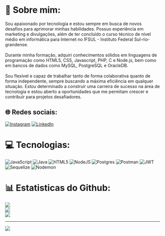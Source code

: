 # 💫 Sobre mim:
Sou apaixonado por tecnologia e estou sempre em busca de novos desafios para aprimorar minhas habilidades. Possuo experiência em marketing e divulgações, além de ter concluído o curso técnico de nível médio em informática para Internet no IFSUL - Instituto Federal Sul-rio-grandense.<br><br>Durante minha formação, adquiri conhecimentos sólidos em linguagens de programação como HTML5, CSS, Javascript, PHP, C e Node.js, bem como em bancos de dados como MySQL, PostgreSQL e OracleDB.<br><br>Sou flexível e capaz de trabalhar tanto de forma colaborativa quanto de forma independente, sempre buscando a máxima eficiência em qualquer situação. Estou determinado a construir uma carreira de sucesso na área de tecnologia e estou aberto a oportunidades que me permitam crescer e contribuir para projetos desafiadores.


## 🌐 Redes sociais:
[![Instagram](https://img.shields.io/badge/Instagram-%23E4405F.svg?logo=Instagram&logoColor=white)](https://instagram.com/xnatx___) [![LinkedIn](https://img.shields.io/badge/LinkedIn-%230077B5.svg?logo=linkedin&logoColor=white)](https://linkedin.com/in/natancruzmendes) 

# 💻 Tecnologias:
![JavaScript](https://img.shields.io/badge/javascript-%23323330.svg?style=flat&logo=javascript&logoColor=%23F7DF1E) ![Java](https://img.shields.io/badge/java-%23ED8B00.svg?style=flat&logo=openjdk&logoColor=white) ![HTML5](https://img.shields.io/badge/html5-%23E34F26.svg?style=flat&logo=html5&logoColor=white) ![NodeJS](https://img.shields.io/badge/node.js-6DA55F?style=flat&logo=node.js&logoColor=white) ![Postgres](https://img.shields.io/badge/postgres-%23316192.svg?style=flat&logo=postgresql&logoColor=white) ![Postman](https://img.shields.io/badge/Postman-FF6C37?style=flat&logo=postman&logoColor=white) ![JWT](https://img.shields.io/badge/JWT-black?style=flat&logo=JSON%20web%20tokens) ![Sequelize](https://img.shields.io/badge/Sequelize-52B0E7?style=flat&logo=Sequelize&logoColor=white) ![Nodemon](https://img.shields.io/badge/NODEMON-%23323330.svg?style=flat&logo=nodemon&logoColor=%BBDEAD)
# 📊 Estatisticas do Github:
![](https://github-readme-stats.vercel.app/api?username=@NatanMendes0&theme=dark&hide_border=false&include_all_commits=true&count_private=true)<br/>
![](https://github-readme-streak-stats.herokuapp.com/?user=@NatanMendes0&theme=dark&hide_border=false)<br/>
![](https://github-readme-stats.vercel.app/api/top-langs/?username=@NatanMendes0&theme=dark&hide_border=false&include_all_commits=true&count_private=true&layout=compact)

---
[![](https://visitcount.itsvg.in/api?id=@NatanMendes0&icon=3&color=12)](https://visitcount.itsvg.in)

<!-- Proudly created with GPRM ( https://gprm.itsvg.in ) -->